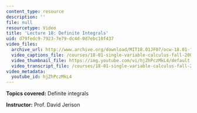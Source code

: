 ```yaml
---
content_type: resource
description: ''
file: null
resourcetype: Video
title: 'Lecture 18: Definite Integrals'
uid: d79fedc9-7923-7e79-dc4d-0d7ebc10f437
video_files:
  archive_url: http://www.archive.org/download/MIT18.01JF07/ocw-18.01-f07-lec18_300k.mp4
  video_captions_file: /courses/18-01-single-variable-calculus-fall-2006/46782dbbe255505e84f6d14516ed77f1_hjZhPczMkL4.vtt
  video_thumbnail_file: https://img.youtube.com/vi/hjZhPczMkL4/default.jpg
  video_transcript_file: /courses/18-01-single-variable-calculus-fall-2006/8966300c869180745de26475e50d4ce4_hjZhPczMkL4.pdf
video_metadata:
  youtube_id: hjZhPczMkL4
---
```


**Topics covered:** Definite integrals

**Instructor:** Prof. David Jerison